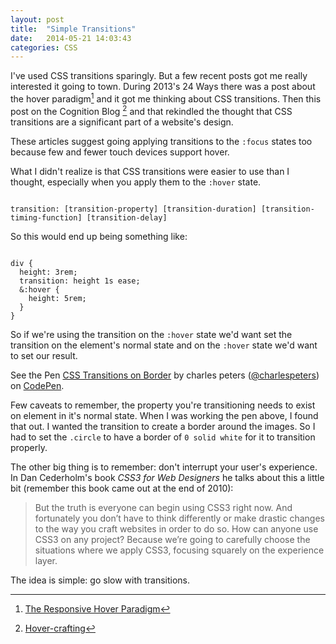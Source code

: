 ```yaml
---
layout: post
title:  "Simple Transitions"
date:   2014-05-21 14:03:43
categories: CSS
---
```

I've used CSS transitions sparingly. But a few recent posts got me really interested it going to town. During 2013's 24 Ways there was a post about the hover paradigm[^1] and it got me thinking about CSS transitions. Then this post on the Cognition Blog [^2] and that rekindled the thought that CSS transitions are a significant part of a website's design.

These articles suggest going applying transitions to the `:focus` states too because few and fewer touch devices support hover.

What I didn't realize is that CSS transitions were easier to use than I thought, especially when you apply them to the `:hover` state.

<pre><code class="language-css">
transition: [transition-property] [transition-duration] [transition-timing-function] [transition-delay]
</code></pre>

So this would end up being something like:

<pre><code class="language-scss">
div {
  height: 3rem;
  transition: height 1s ease;
  &:hover {
    height: 5rem;
  }
}
</code></pre>

So if we're using the transition on the `:hover` state we'd want set the transition on the element's normal state and on the `:hover` state we'd want to set our result.

<p data-height="268" data-theme-id="4981" data-slug-hash="oDqAh" data-default-tab="result" class='codepen'>See the Pen <a href='http://codepen.io/charlespeters/pen/oDqAh/'>CSS Transitions on Border</a> by charles peters (<a href='http://codepen.io/charlespeters'>@charlespeters</a>) on <a href='http://codepen.io'>CodePen</a>.</p>
<script async src="//codepen.io/assets/embed/ei.js"></script>

Few caveats to remember, the property you're transitioning needs to exist on element in it's normal state. When I was working the pen above, I found that out. I wanted the transition to create a border around the images. So I had to set the `.circle` to have a border of `0 solid white` for it to transition properly.

The other big thing is to remember: don't interrupt your user's experience. In Dan Cederholm's book _CSS3 for Web Designers_ he talks about this a little bit (remember this book came out at the end of 2010):

> But the truth is everyone can begin using CSS3 right now. And fortunately you don’t have to think differently or make drastic changes to the way you craft websites in order to do so. How can anyone use CSS3 on any project? Because we’re going to carefully choose the situations where we apply CSS3, focusing squarely on the experience layer.

The idea is simple: go slow with transitions.

[^1]: [The Responsive Hover Paradigm](http://24ways.org/2013/the-responsive-hover-paradigm/)
[^2]: [Hover-crafting](http://cognition.happycog.com/article/hover-crafting)
